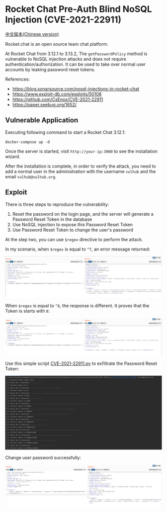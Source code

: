 # Rocket Chat Pre-Auth Blind NoSQL Injection (CVE-2021-22911)

[中文版本(Chinese version)](README.zh-cn.md)

Rocket.chat is an open source team chat platform.

At Rocket Chat from 3.12.1 to 3.13.2, The `getPasswordPolicy` method is vulnerable to NoSQL injection attacks and does not require authentication/authorization. It can be used to take over normal user accounts by leaking password reset tokens.

References:

- https://blog.sonarsource.com/nosql-injections-in-rocket-chat
- https://www.exploit-db.com/exploits/50108
- https://github.com/CsEnox/CVE-2021-22911
- https://paper.seebug.org/1652/

## Vulnerable Application

Executing following command to start a Rocket Chat 3.12.1:

```
docker-compose up -d
```

Once the server is started, visit `http://your-ip:3000` to see the installation wizard.

After the installation is complete, in order to verify the attack, you need to add a normal user in the administration with the username `vulhub` and the email `vulhub@vulhub.org`.

## Exploit

There is three steps to reproduce the vulnerability:

1. Reset the password on the login page, and the server will generate a Password Reset Token in the database
2. Use NoSQL injection to expose this Password Reset Token
3. Use Password Reset Token to change the user's password

At the step two, you can use `$regex` directive to perform the attack.

In my scenario, when `$regex` is equal to `^7`, an error message returned:

![](3.png)

When `$regex` is equal to `^8`, the response is different. It proves that the Token is starts with `8`:

![](4.png)

Use this simple script [CVE-2021-22911.py](CVE-2021-22911.py) to exfiltrate the Password Reset Token:

![](2.png)

Change user password successfully:

![](5.png)
